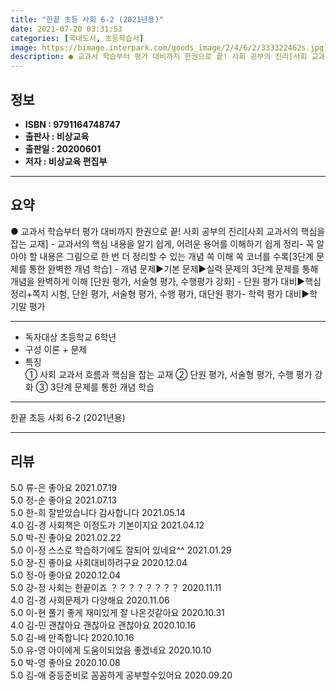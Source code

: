 ```yaml
---
title: "한끝 초등 사회 6-2 (2021년용)"
date: 2021-07-20 03:31:53
categories: [국내도서, 초등학습서]
image: https://bimage.interpark.com/goods_image/2/4/6/2/333322462s.jpg
description: ● 교과서 학습부터 평가 대비까지 한권으로 끝! 사회 공부의 진리[사회 교과서의 핵심을 잡는 교재] - 교과서의 핵심 내용을 알기 쉽게, 어려운 용어를 이해하기 쉽게 정리- 꼭 알아야 할 내용은 그림으로 한 번 더 정리할 수 있는 개념 쏙 이해 쏙 코너를 수록[3단계 문제를 통한 완벽
---
```


## **정보**

- **ISBN : 9791164748747**
- **출판사 : 비상교육**
- **출판일 : 20200601**
- **저자 : 비상교육 편집부**

------



## **요약**

●  교과서 학습부터 평가 대비까지 한권으로 끝! 사회 공부의 진리[사회 교과서의 핵심을 잡는 교재] - 교과서의 핵심 내용을 알기 쉽게, 어려운 용어를 이해하기 쉽게 정리- 꼭 알아야 할 내용은 그림으로 한 번 더 정리할 수 있는 개념 쏙 이해 쏙 코너를 수록[3단계 문제를 통한 완벽한 개념 학습] - 개념 문제▶기본 문제▶실력 문제의 3단계 문제를 통해 개념을 완벽하게 이해 [단원 평가, 서술형 평가, 수행평가 강화] -	단원 평가 대비▶핵심 정리+쪽지 시험, 단원 평가, 서술형 평가, 수행 평가, 대단원 평가-	학력 평가 대비▶학기말 평가

------

- 독자대상  초등학교 6학년
- 구성  이론 + 문제
- 특징  
① 사회 교과서 흐름과 핵심을 잡는 교재
② 단원 평가, 서술형 평가, 수행 평가 강화
③ 3단계 문제를 통한 개념 학습

------


한끝 초등 사회 6-2 (2021년용) 

------


## **리뷰** 

5.0 류-은 좋아요 2021.07.19 <br/>5.0 정-순 좋아요 2021.07.13 <br/>5.0 한-희 잘받았습니다 감사합니다 2021.05.14 <br/>4.0 김-경 사회책은 이정도가 기본이지요 2021.04.12 <br/>5.0 박-진 좋아요 2021.02.22 <br/>5.0 이-정 스스로 학습하기에도 잘되어 있네요^^ 2021.01.29 <br/>5.0 장-진 좋아요 사회대비하려구요 2020.12.04 <br/>5.0 정-아 좋아요 2020.12.04 <br/>5.0 강-정 사회는 한끝이죠 ？？？？？？？？ 2020.11.11 <br/>4.0 김-경 사회문제가 다양해요 2020.11.06 <br/>5.0 이-현 풀기 좋게 재미있게 잘 나온것같아요 2020.10.31 <br/>4.0 김-민 괜찮아요 괜찮아요 괜찮아요  2020.10.16 <br/>5.0 김-배 만족합니다 2020.10.16 <br/>5.0 유-영 아이에게 도움이되었음 좋겠네요 2020.10.10 <br/>5.0 박-영 좋아요 2020.10.08 <br/>5.0 김-애 중등준비로 꼼꼼하게 공부할수있어요 2020.09.20 <br/>